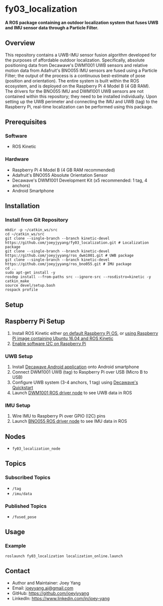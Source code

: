 # fy03_localization
**A ROS package containing an outdoor localization system that fuses UWB and IMU sensor data through a Particle Filter.**

## Overview
This repository contains a UWB-IMU sensor fusion algorithm developed for the purposes of affordable outdoor localization. Specifically, absolute positioning data from Decawave's DWM1001 UWB sensors and relative motion data from Adafruit's BNO055 IMU sensors are fused using a Particle Filter; the output of the process is a continuous best-estimate of pose (position and orientation). The entire system is built within the ROS ecosystem, and is deployed on the Raspberry Pi 4 Model B (4 GB RAM). The drivers for the BNO055 IMU and DWM1001 UWB sensors are not contained within this repository; they need to be installed individually. Upon setting up the UWB perimeter and connecting the IMU and UWB (tag) to the Raspberry Pi, real-time localization can be performed using this package. 

## Prerequisites
### Software
- ROS Kinetic

### Hardware
- Raspberry Pi 4 Model B (4 GB RAM recommended)
- Adafruit's BNO055 Absolute Orientation Sensor
- Decawave's DWM1001 Development Kit (x5 recommended: 1 tag, 4 anchors)
- Android Smartphone

## Installation
### Install from Git Repository
```
mkdir -p ~/catkin_ws/src
cd ~/catkin_ws/src
git clone --single-branch --branch kinetic-devel https://github.com/joeyjyyang/fy03_localization.git # Localization package
git clone --single-branch --branch kinetic-devel https://github.com/joeyjyyang/ros_dwm1001.git # UWB package
git clone --single-branch --branch kinetic-devel https://github.com/joeyjyyang/ros_bno055.git # IMU package
cd .. 
sudo apt-get install -y
rosdep install --from-paths src --ignore-src --rosdistro=kinetic -y
catkin_make
source devel/setup.bash
rospack profile
```

## Setup
## Raspberry Pi Setup
1. Install ROS Kinetic either [on default Raspberry Pi OS](http://wiki.ros.org/ROSberryPi/Installing%20ROS%20Kinetic%20on%20the%20Raspberry%20Pi), or [using Raspberry Pi image containing Ubuntu 16.04 and ROS Kinetic](https://downloads.ubiquityrobotics.com/pi.html)
2. [Enable software I2C on Raspberry Pi](https://github.com/fivdi/i2c-bus/blob/master/doc/raspberry-pi-software-i2c.md)

### UWB Setup
1. Install [Decawave Android application](https://www.decawave.com/source-code-for-the-android-application/) onto Android smartphone
2. Connect DWM1001 UWB (tag) to Raspberry Pi over USB (Micro B to USB)
3. Configure UWB system (3-4 anchors, 1 tag) using [Decawave's Quickstart](https://www.decawave.com/mdek1001/quickstart/)
4. Launch [DWM1001 ROS driver node](https://github.com/joeyjyyang/ros_dwm1001) to see UWB data in ROS

### IMU Setup
1. Wire IMU to Raspberry Pi over GPIO (I2C) pins
2. Launch [BNO055 ROS driver node](https://github.com/joeyjyyang/ros_bno055) to see IMU data in ROS

## Nodes
- `fy03_localization_node`

## Topics
### Subscribed Topics
- `/tag`
- `/imu/data`

### Published Topics
- `/fused_pose`

## Usage
### Example
```
roslaunch fy03_localization localization_online.launch
```

## Contact
- Author and Maintainer: Joey Yang
- Email: joeyyang.ai@gmail.com
- GitHub: https://github.com/joeyjyyang
- LinkedIn: https://www.linkedin.com/in/joey-yang